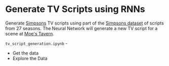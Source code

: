 # Generate TV Scripts using RNNs

Generate [Simpsons](https://en.wikipedia.org/wiki/The_Simpsons) TV scripts using part of the [Simpsons dataset](https://www.kaggle.com/wcukierski/the-simpsons-by-the-data) of scripts from 27 seasons.  The Neural Network will generate a new TV script for a scene at [Moe's Tavern](https://simpsonswiki.com/wiki/Moe's_Tavern). 

`tv_script_generation.ipynb` - 

* Get the data
* Explore the Data